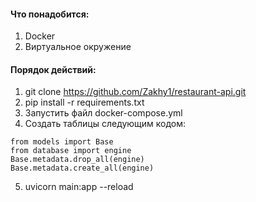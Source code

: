 #### Что понадобится:

1. Docker
2. Виртуальное окружение

#### Порядок действий:

1. git clone https://github.com/Zakhy1/restaurant-api.git
2. pip install -r requirements.txt
3. Запустить файл docker-compose.yml
4. Создать таблицы следующим кодом:

```
from models import Base
from database import engine
Base.metadata.drop_all(engine)
Base.metadata.create_all(engine)
```

5. uvicorn main:app --reload
